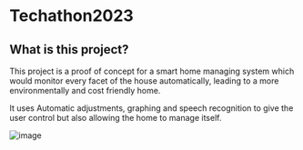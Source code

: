 # Techathon2023

## What is this project? 
This project is a proof of concept for a smart home managing system which would monitor every facet of the house automatically, leading to a more environmentally and cost friendly home. 

It uses Automatic adjustments, graphing and speech recognition to give the user control but also allowing the home to manage itself.

![image](https://user-images.githubusercontent.com/53750367/219664047-ad2d4519-1b6e-4053-a6a1-d3ee7a141a1f.png)
